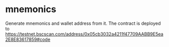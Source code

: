 # mnemonics
Generate mnemonics and wallet address from it. The contract is deployed to https://testnet.bscscan.com/address/0x05cb3032a4211f47709AABB9E5ea2E8E83617859#code
